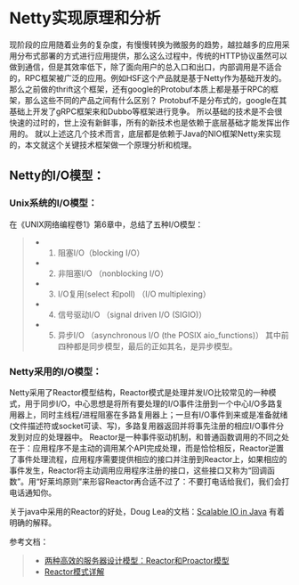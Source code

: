 # Netty实现原理和分析

现阶段的应用随着业务的复杂度，有慢慢转换为微服务的趋势，越拉越多的应用采用分布式部署的方式进行应用提供，那么这么过程中，传统的HTTP协议虽然可以做到通信，但是其效率低下，除了面向用户的总入口和出口，内部调用是不适合的，RPC框架被广泛的应用。例如HSF这个产品就是基于Netty作为基础开发的。那么之前做的thrift这个框架，还有google的Protobuf本质上都是基于RPC的框架，那么这些不同的产品之间有什么区别？
Protobuf不是分布式的，google在其基础上开发了gRPC框架来和Dubbo等框架进行竞争。
所以基础的技术是不会很快速的过时的，世上没有新鲜事，所有的新技术也是依赖于底层基础才能发挥出作用的。
就以上述这几个技术而言，底层都是依赖于Java的NIO框架Netty来实现的，本文就这个关键技术框架做一个原理分析和梳理。

## Netty的I/O模型：

### Unix系统的I/O模型：
在《UNIX网络编程卷1》第6章中，总结了五种I/O模型：
> - 1. 阻塞I/O（blocking I/O）
> - 2. 非阻塞I/O （nonblocking I/O）
> - 3. I/O复用(select 和poll) （I/O multiplexing）
> - 4. 信号驱动I/O （signal driven I/O (SIGIO)）
> - 5. 异步I/O （asynchronous I/O (the POSIX aio_functions)）
其中前四种都是同步模型，最后的正如其名，是异步模型。

### Netty采用的I/O模型：
Netty采用了Reactor模型结构，Reactor模式是处理并发I/O比较常见的一种模式，用于同步I/O，中心思想是将所有要处理的I/O事件注册到一个中心I/O多路复用器上，同时主线程/进程阻塞在多路复用器上；一旦有I/O事件到来或是准备就绪(文件描述符或socket可读、写)，多路复用器返回并将事先注册的相应I/O事件分发到对应的处理器中。
Reactor是一种事件驱动机制，和普通函数调用的不同之处在于：应用程序不是主动的调用某个API完成处理，而是恰恰相反，Reactor逆置了事件处理流程，应用程序需要提供相应的接口并注册到Reactor上，如果相应的事件发生，Reactor将主动调用应用程序注册的接口，这些接口又称为“回调函数”。用“好莱坞原则”来形容Reactor再合适不过了：不要打电话给我们，我们会打电话通知你。

关于java中采用的Reactor的好处，Doug Lea的文档：[Scalable IO in Java](http://gee.cs.oswego.edu/dl/cpjslides/nio.pdf) 有着明确的解释。


参考文档：
> - [两种高效的服务器设计模型：Reactor和Proactor模型](http://blog.csdn.net/u013074465/article/details/46276967)
> - [Reactor模式详解](http://www.blogjava.net/DLevin/archive/2015/09/02/427045.html)